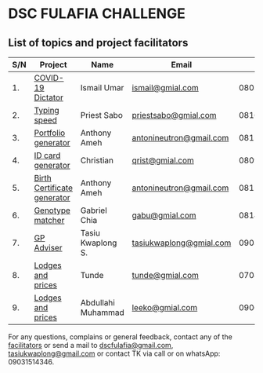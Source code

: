 # DSC FULAFIA CHALLENGE

## List of topics and project facilitators

S/N | Project | Name | Email | Phone 
--- | --- | --- | --- | ---
1. | [COVID-19 Dictator](project/COVID-19-Dictator/README.md) | Ismail Umar | ismail@gmial.com | 08039262966
2. | [Typing speed](project/Typing-speed/README.md) | Priest Sabo | priestsabo@gmial.com | 08160606990
3. | [Portfolio generator](project/Portfolio-generator/README.md) | Anthony Ameh | antonineutron@gmail.com | 08125260125
4. | [ID card generator](project/ID-card-generator/README.md) | Christian | qrist@gmial.com | 08090990653
5. | [Birth Certificate generator](project/Birth-Certificate-generator/README.md) | Anthony Ameh | antonineutron@gmail.com | 08125260125
6. | [Genotype matcher](project/Genotype-matcher/README.md) | Gabriel Chia | gabu@gmial.com | 08141599763
7. | [GP Adviser](project/GP-adviser/README.md) | Tasiu Kwaplong S. | tasiukwaplong@gmial.com | 09031514346
8. | [Lodges and prices](project/lodge-and-price/README.md) | Tunde | tunde@gmial.com | 07082792279
9. | [Lodges and prices](project/lodge-and-price/README.md) | Abdullahi Muhammad | leeko@gmial.com | 09064888311



For any questions, complains or general feedback, contact any of the [facilitators](project/FACILITATORS.md) or send a mail to dscfulafia@gmail.com, tasiukwaplong@gmail.com or contact TK via call or on whatsApp: 09031514346.
